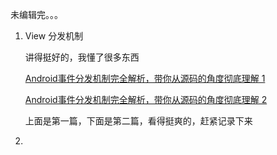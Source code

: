

未编辑完。。。

1. View 分发机制

    讲得挺好的，我懂了很多东西

    [Android事件分发机制完全解析，带你从源码的角度彻底理解 1]( http://blog.csdn.net/guolin_blog/article/details/9097463)

    [Android事件分发机制完全解析，带你从源码的角度彻底理解 2](http://blog.csdn.net/guolin_blog/article/details/9153747)

    上面是第一篇，下面是第二篇，看得挺爽的，赶紧记录下来



2.